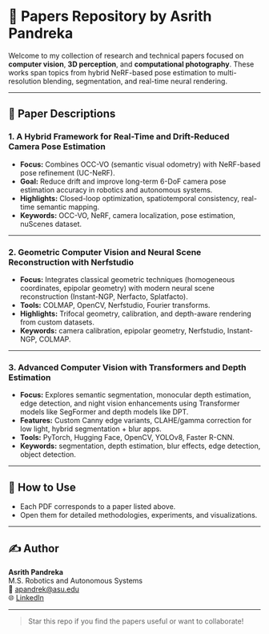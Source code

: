 # 📄 Papers Repository by Asrith Pandreka

Welcome to my collection of research and technical papers focused on **computer vision**, **3D perception**, and **computational photography**. These works span topics from hybrid NeRF-based pose estimation to multi-resolution blending, segmentation, and real-time neural rendering.

---

## 📘 Paper Descriptions

### 1. **A Hybrid Framework for Real-Time and Drift-Reduced Camera Pose Estimation**
- **Focus:** Combines OCC-VO (semantic visual odometry) with NeRF-based pose refinement (UC-NeRF).
- **Goal:** Reduce drift and improve long-term 6-DoF camera pose estimation accuracy in robotics and autonomous systems.
- **Highlights:** Closed-loop optimization, spatiotemporal consistency, real-time semantic mapping.
- **Keywords:** OCC-VO, NeRF, camera localization, pose estimation, nuScenes dataset.

---

### 2. **Geometric Computer Vision and Neural Scene Reconstruction with Nerfstudio**
- **Focus:** Integrates classical geometric techniques (homogeneous coordinates, epipolar geometry) with modern neural scene reconstruction (Instant-NGP, Nerfacto, Splatfacto).
- **Tools:** COLMAP, OpenCV, Nerfstudio, Fourier transforms.
- **Highlights:** Trifocal geometry, calibration, and depth-aware rendering from custom datasets.
- **Keywords:** camera calibration, epipolar geometry, Nerfstudio, Instant-NGP, COLMAP.

---

### 3. **Advanced Computer Vision with Transformers and Depth Estimation**
- **Focus:** Explores semantic segmentation, monocular depth estimation, edge detection, and night vision enhancements using Transformer models like SegFormer and depth models like DPT.
- **Features:** Custom Canny edge variants, CLAHE/gamma correction for low light, hybrid segmentation + blur apps.
- **Tools:** PyTorch, Hugging Face, OpenCV, YOLOv8, Faster R-CNN.
- **Keywords:** segmentation, depth estimation, blur effects, edge detection, object detection.

---

## 📂 How to Use
- Each PDF corresponds to a paper listed above.
- Open them for detailed methodologies, experiments, and visualizations.

---

## ✍️ Author
**Asrith Pandreka**  
M.S. Robotics and Autonomous Systems  
📧 apandrek@asu.edu  
🌐 [LinkedIn](https://www.linkedin.com/in/asrith-pandreka)

---

> Star this repo if you find the papers useful or want to collaborate!
